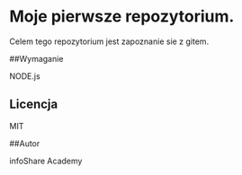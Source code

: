 # Moje pierwsze repozytorium.

Celem tego repozytorium jest 
zapoznanie sie z gitem.

##Wymaganie

NODE.js
## Licencja

MIT

##Autor

infoShare Academy